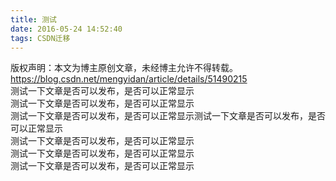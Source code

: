```yaml
---
title: 测试
date: 2016-05-24 14:52:40
tags: CSDN迁移
---
```

 版权声明：本文为博主原创文章，未经博主允许不得转载。 https://blog.csdn.net/mengyidan/article/details/51490215   
  测试一下文章是否可以发布，是否可以正常显示   
 测试一下文章是否可以发布，是否可以正常显示   
 测试一下文章是否可以发布，是否可以正常显示测试一下文章是否可以发布，是否可以正常显示   
 测试一下文章是否可以发布，是否可以正常显示   
 测试一下文章是否可以发布，是否可以正常显示   
 测试一下文章是否可以发布，是否可以正常显示

   
  
